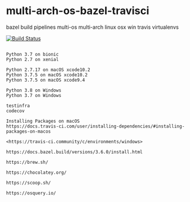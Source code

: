 # multi-arch-os-bazel-travisci
bazel build pipelines  multi-os multi-arch linux osx win travis virtualenvs

[![Build Status](https://travis-ci.com/githubfoam/multi-arch-os-bazel-travisci.svg?branch=master)](https://travis-ci.com/githubfoam/multi-arch-os-bazel-travisci)  

~~~~

Python 3.7 on bionic
Python 2.7 on xenial

Python 2.7.17 on macOS xcode10.2
Python 3.7.5 on macOS xcode10.2
Python 3.7.5 on macOS xcode9.4

Python 3.8 on Windows
Python 3.7 on Windows

testinfra
codecov
~~~~
~~~~
Installing Packages on macOS
https://docs.travis-ci.com/user/installing-dependencies/#installing-packages-on-macos

<https://travis-ci.community/c/environments/windows>

https://docs.bazel.build/versions/3.6.0/install.html

https://brew.sh/

https://chocolatey.org/

https://scoop.sh/

https://osquery.io/

~~~~
